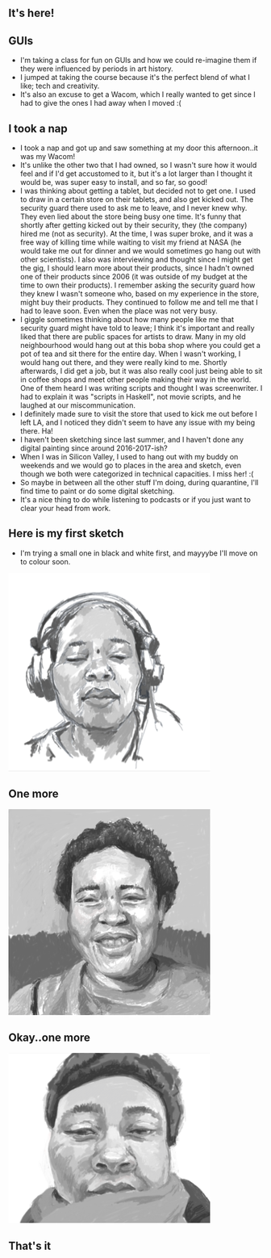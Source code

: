 ## It's here!

## GUIs
- I'm taking a class for fun on GUIs and how we could re-imagine them if they were influenced by periods in art history.
- I jumped at taking the course because it's the perfect blend of what I like; tech and creativity.
- It's also an excuse to get a Wacom, which I really wanted to get since I had to give the ones I had away when I moved :(

## I took a nap
- I took a nap and got up and saw something at my door this afternoon..it was my Wacom!
- It's unlike the other two that I had owned, so I wasn't sure how it would feel and if I'd get accustomed to it,
  but it's a lot larger than I thought it would be, was super easy to install, and so far, so good!
- I was thinking about getting a tablet, but decided not to get one. I used to draw in a certain store on their tablets,
  and also get kicked out. The security guard there used to ask me to leave, and I never knew why. They even lied about the store being busy one time.
  It's funny that shortly after getting kicked out by their security, they (the company) hired me (not as security). 
  At the time, I was super broke, and it was a free way of killing time while waiting to visit my friend at NASA (he would take
  me out for dinner and we would sometimes go hang out with other scientists). I also was interviewing and thought since I might get 
  the gig, I should learn more about their products, since I hadn't owned one of their products since 2006 (it was outside of my budget
  at the time to own their products). I remember asking the security guard how they knew I wasn't someone who, based on my experience 
  in the store, might buy their products. They continued to follow me and tell me that I had to leave soon. Even when the place was not very busy.
- I giggle sometimes thinking about how many people like me that security guard might have told to leave; I think it's important and really
  liked that there are public spaces for artists to draw. Many in my old neighbourhood would hang out at this boba shop where you could get
  a pot of tea and sit there for the entire day. When I wasn't working, I would hang out there, and they were really kind to me. Shortly
  afterwards, I did get a job, but it was also really cool just being able to sit in coffee shops and meet other people making their way
  in the world. One of them heard I was writing scripts and thought I was screenwriter. I had to explain it was "scripts in Haskell", not
  movie scripts, and he laughed at our miscommunication.
- I definitely made sure to visit the store that used to kick me out before I left LA, and I noticed they didn't seem to have any issue with my being there. Ha!
- I haven't been sketching since last summer, and I haven't done any digital painting since around 2016-2017-ish?
- When I was in Silicon Valley, I used to hang out with my buddy on weekends and we would go to places in the area and sketch, even
  though we both were categorized in technical capacities. I miss her! :(
- So maybe in between all the other stuff I'm doing, during quarantine, I'll find time to paint or do some digital sketching. 
- It's a nice thing to do while listening to podcasts or if you just want to clear your head from work.

## Here is my first sketch
- I'm trying a small one in black and white first, and mayyybe I'll move on to colour soon.

<img src="/images/sketch_k001.png" width="400">

## One more

<img src="/images/sketchk_002.png" width="400">

## Okay..one more 

<img src="/images/sketchk_003.png" width="400">


## That's it
